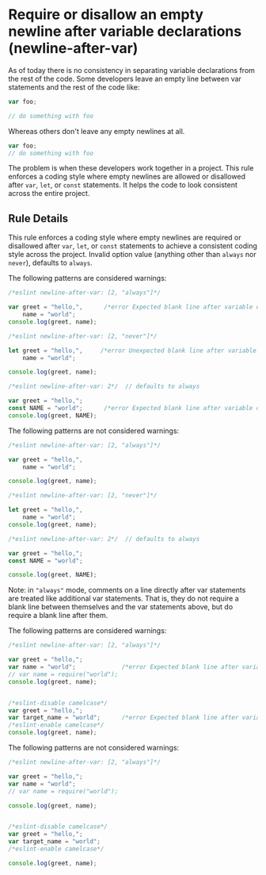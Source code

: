 # Require or disallow an empty newline after variable declarations (newline-after-var)

As of today there is no consistency in separating variable declarations from the rest of the code. Some developers leave an empty line between var statements and the rest of the code like:

```js
var foo;

// do something with foo
```

Whereas others don't leave any empty newlines at all.

```js
var foo;
// do something with foo
```

The problem is when these developers work together in a project. This rule enforces a coding style where empty newlines are allowed or disallowed after `var`, `let`, or `const` statements. It helps the code to look consistent across the entire project.

## Rule Details

This rule enforces a coding style where empty newlines are required or disallowed after `var`, `let`, or `const` statements to achieve a consistent coding style across the project.
Invalid option value (anything other than `always` nor `never`), defaults to `always`.

The following patterns are considered warnings:

```js
/*eslint newline-after-var: [2, "always"]*/

var greet = "hello,",      /*error Expected blank line after variable declarations.*/
    name = "world";
console.log(greet, name);
```

```js
/*eslint newline-after-var: [2, "never"]*/

let greet = "hello,",     /*error Unexpected blank line after variable declarations.*/
    name = "world";

console.log(greet, name);
```

```js
/*eslint newline-after-var: 2*/  // defaults to always

var greet = "hello,";
const NAME = "world";      /*error Expected blank line after variable declarations.*/
console.log(greet, NAME);
```

The following patterns are not considered warnings:

```js
/*eslint newline-after-var: [2, "always"]*/

var greet = "hello,",
    name = "world";

console.log(greet, name);
```

```js
/*eslint newline-after-var: [2, "never"]*/

let greet = "hello,",
    name = "world";
console.log(greet, name);
```

```js
/*eslint newline-after-var: 2*/  // defaults to always

var greet = "hello,";
const NAME = "world";

console.log(greet, NAME);
```

Note: in `"always"` mode, comments on a line directly after var statements are treated like additional var statements.
That is, they do not require a blank line between themselves and the var statements above, but do require a blank line after them.

The following patterns are considered warnings:

```js
/*eslint newline-after-var: [2, "always"]*/

var greet = "hello,";
var name = "world";             /*error Expected blank line after variable declarations.*/
// var name = require("world");
console.log(greet, name);


/*eslint-disable camelcase*/
var greet = "hello,";
var target_name = "world";      /*error Expected blank line after variable declarations.*/
/*eslint-enable camelcase*/
console.log(greet, name);
```

The following patterns are not considered warnings:

```js
/*eslint newline-after-var: [2, "always"]*/

var greet = "hello,";
var name = "world";
// var name = require("world");

console.log(greet, name);


/*eslint-disable camelcase*/
var greet = "hello,";
var target_name = "world";
/*eslint-enable camelcase*/

console.log(greet, name);
```
